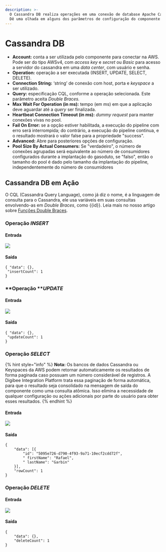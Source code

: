 ```yaml
---
description: >-
  O Cassandra DB realiza operações em uma conexão de database Apache Cassandra.
  Dê uma olhada em alguns dos parâmetros de configuração do componente:
---
```


# Cassandra DB

* **Account:** conta a ser utilizada pelo componente para conectar na AWS. Pode ser do tipo AWSv4, com _access key_ e _secret_ ou _Basic_ para acesso a servidor do cassandra em uma _data center_, com usuário e senha.&#x20;
* **Operation:** operação a ser executada (INSERT, UPDATE, SELECT, DELETE).&#x20;
* **Connection String:** ‘string’ de conexão com host, porta e _keyspace_ a ser utilizado.
* **Query:** especificação CQL, conforme a operação selecionada. Este parâmetro aceita _Double Braces._&#x20;
* **Max Wait For Operation (in ms):** tempo (em ms) em que a aplicação deve aguardar até a _query_ ser finalizada.&#x20;
* **Heartbeat Connection Timeout (in ms):** _dummy request_ para manter conexões vivas no pool.
* **Fail On Error:** se a opção estiver habilitada, a execução do pipeline com erro será interrompida; do contrário, a execução do pipeline continua, e o resultado mostrará o valor false para a propriedade "success".
* **Advanced:** Abre para posteriores opções de configuração.&#x20;
* **Pool Size By Actual Consumers:** Se "verdadeiro", o número de conexões agrupadas será equivalente ao número de consumidores configurados durante a implantação do gasoduto, se "falso", então o tamanho do pool é dado pelo tamanho da implantação do pipeline, independentemente do número de consumidores

## Cassandra DB em Ação&#x20;

O CQL (Cassandra Query Language), como já diz o nome, é a linguagem de consulta para o Cassandra, ele usa variáveis em suas consultas envolvendo-as em _Double Braces_, como \{{id\}}. Leia mais no nosso artigo sobre [Funções Double Braces](https://docs.digibee.com/documentation/v/pt-br/build/funcoes-double-braces).&#x20;

### Operação _INSERT_

#### Entrada

![](<../../.gitbook/assets/Screen Shot 2022-05-09 at 17.34.40 (1) (2).png>)

#### Saída&#x20;

```
{ "data": {},
 "insertCount": 1 
}
```

### **Operação **_**UPDATE**_

#### **Entrada**

![](<../../.gitbook/assets/Screen Shot 2022-05-09 at 17.35.00 (1) (1) (1).png>)

#### Saída

```
{ "data": {},
 "updateCount": 1
}
```

### Operação _SELECT_

{% hint style="info" %}
**Nota:** Os bancos de dados Cassandra ou Keyspaces da AWS podem retornar automaticamente os resultados de forma paginada caso possuam um número considerável de registros. A Digibee Integration Platform trata essa paginação de forma automática, para que o resultado seja consolidado na mensagem de saída do componente como uma consulta atômica. Isso elimina a necessidade de qualquer configuração ou ações adicionais por parte do usuário para obter esses resultados.
{% endhint %}

#### Entrada

![](<../../.gitbook/assets/Screen Shot 2022-05-09 at 17.35.21 (1) (1).png>)

#### **Saída**

```
{
	"data": [{
		"id": "5095e726-d790-4f93-9a71-10ecf2cdd72f",
		" firstName": "Rafael",
		" lastName": "Garbin"
	}],
	"rowCount": 1
}

```

### Operação _DELETE_

#### Entrada

![](<../../.gitbook/assets/Screen Shot 2022-05-09 at 17.39.07 (1).png>)

#### Saída

```
{
	"data": {},
	"deleteCount": 1
}

```
